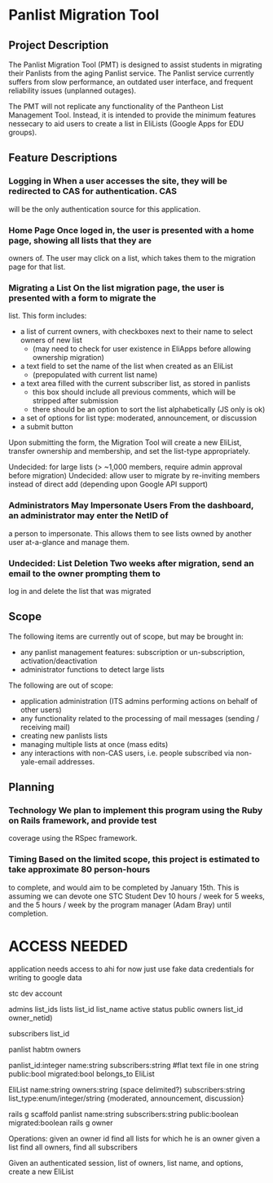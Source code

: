 # Panlist Migration Tool

## Project Description

The Panlist Migration Tool (PMT) is designed to assist students in migrating their Panlists from the
aging Panlist service. The Panlist service currently suffers from slow performance, an outdated user
interface, and frequent reliability issues (unplanned outages).

The PMT will not replicate any functionality of the Pantheon List Management Tool. Instead, it is
intended to provide the minimum features nessecary to aid users to create a list in EliLists (Google
Apps for EDU groups). 

## Feature Descriptions

### Logging in When a user accesses the site, they will be redirected to CAS for authentication. CAS
will be the only authentication source for this application.

### Home Page Once loged in, the user is presented with a home page, showing all lists that they are
owners of. The user may click on a list, which takes them to the migration page for that list.

### Migrating a List On the list migration page, the user is presented with a form to migrate the
list. This form includes:

* a list of current owners, with checkboxes next to their name to select owners of new list
  * (may need to check for user existence in EliApps before allowing ownership migration)
* a text field to set the name of the list when created as an EliList
  * (prepopulated with current list name)
* a text area filled with the current subscriber list, as stored in panlists
  * this box should include all previous comments, which will be stripped after submission
  * there should be an option to sort the list alphabetically (JS only is ok)
* a set of options for list type: moderated, announcement, or discussion
* a submit button

Upon submitting the form, the Migration Tool will create a new EliList, transfer ownership and
membership, and set the list-type appropriately.

Undecided: for large lists (> ~1,000 members, require admin approval before migration)
Undecided: allow user to migrate by re-inviting members instead of direct add (depending upon Google API
support)

### Administrators May Impersonate Users From the dashboard, an administrator may enter the NetID of
a person to impersonate. This allows them to see lists owned by another user at-a-glance and manage
them.

### Undecided: List Deletion Two weeks after migration, send an email to the owner prompting them to
log in and delete the list that was migrated

## Scope

The following items are currently out of scope, but may be brought in:
* any panlist management features: subscription or un-subscription, activation/deactivation
* administrator functions to detect large lists

The following are out of scope:
* application administration (ITS admins performing actions on behalf of other users)
* any functionality related to the processing of mail messages (sending / receiving mail)
* creating new panlists lists
* managing multiple lists at once (mass edits)
* any interactions with non-CAS users, i.e. people subscribed via non-yale-email addresses.

## Planning

### Technology We plan to implement this program using the Ruby on Rails framework, and provide test
coverage using the RSpec framework.

### Timing Based on the limited scope, this project is estimated to take approximate 80 person-hours
to complete, and would aim to be completed by January 15th. This is assuming we can devote one STC
Student Dev 10 hours / week for 5 weeks, and the 5 hours / week by the program manager (Adam Bray)
until completion.



# ACCESS NEEDED
  application needs access to ahi
    for now just use fake data
  credentials for writing to google data

  stc dev account


  admins
  list_ids
  lists
    list_id
    list_name
    active
    status
    public
  owners
    list_id
    owner_netid)

  subscribers
    list_id


panlist
  habtm owners

  panlist_id:integer
  name:string
  subscribers:string #flat text file in one string
  public:bool
  migrated:bool
  belongs_to EliList

EliList
  name:string
  owners:string (space delimited?)
  subscribers:string
  list_type:enum/integer/string {moderated, announcement, discussion}

rails g scaffold panlist name:string subscribers:string public:boolean migrated:boolean 
rails g owner








Operations:
  given an owner id
      find all lists for which he is an owner
  given a list
      find all owners, find all subscribers

  Given an authenticated session, list of owners, list name, and options, 
      create a new EliList
    







